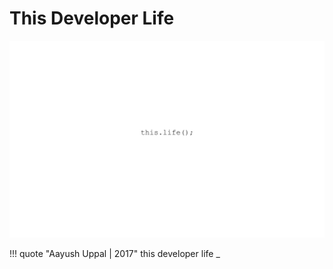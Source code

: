 # This Developer Life

![This Developer Life](../img/thisdevlife.jpg?style=centerme "This Developer Life")

!!! quote "Aayush Uppal | 2017"
    this developer life _

[^1]: `code`, `design`, `dev`, `developer`, `life`, `minimal`, `poster`, `wallpaper`
